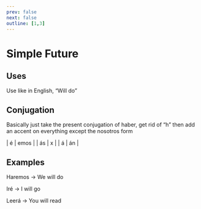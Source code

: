 ```yaml
---
prev: false
next: false
outline: [1,3]
---
```


# Simple Future

## Uses

Use like in English, “Will do”

## Conjugation

Basically just take the present conjugation of haber, get rid of “h” then add an accent on everything except the nosotros form

| é | emos |
| ás | x |
| á | án |

## Examples

Haremos → We will do

Iré → I will go

Leerá → You will read
